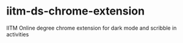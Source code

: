 # iitm-ds-chrome-extension
IITM Online degree chrome extension for dark mode and scribble in activities
